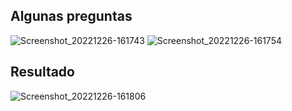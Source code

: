 ## Algunas preguntas
![Screenshot_20221226-161743](https://user-images.githubusercontent.com/65502311/209581135-a53b0d8c-65cc-47d2-8c98-8499c0ca910a.png)
![Screenshot_20221226-161754](https://user-images.githubusercontent.com/65502311/209581136-59f7427a-e942-480c-bcbc-a4f98c85aca6.png)
## Resultado
![Screenshot_20221226-161806](https://user-images.githubusercontent.com/65502311/209581137-18ce87ac-8fdb-430a-adf7-1327733b58cd.png)
